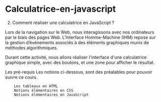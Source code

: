 # Calculatrice-en-javascript
2. Comment réaliser une calculatrice en JavaScript ?

Lors de la navigation sur le Web, nous  interagissons  avec nos  ordinateurs par le biais des pages Web. L’Interface Homme-Machine (IHM) repose  sur  la  gestion  d’événements  associés  à  des éléments graphiques munis de méthodes algorithmiques.

Durant cette activité, nous allons réaliser l'interface d'une calculatrice  graphique simple, avec des boutons, et une zone pour afficher le résultat. 

Les pré-requis
Les notions ci-dessous,  sont des préalables  pour pouvoir suivre ce cours.

        Les tableaux en HTML
        Notions élémentaires en CSS
        Notions élémentaires en JavaScript 
